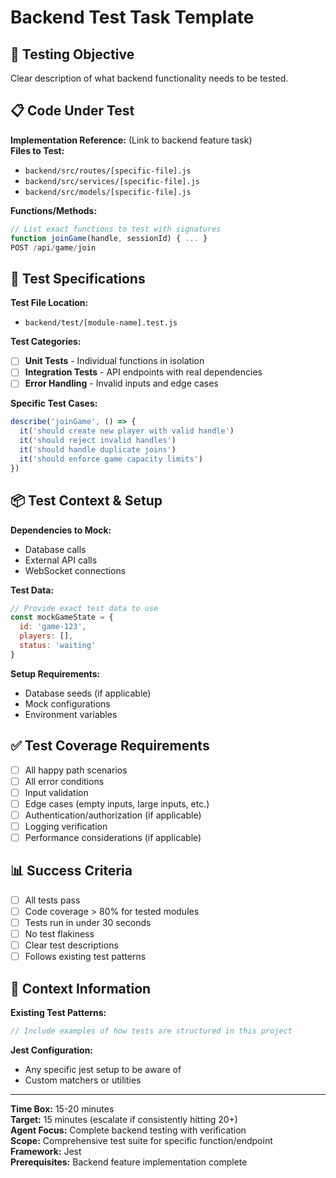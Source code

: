 # Backend Test Task Template

## 🧪 Testing Objective
Clear description of what backend functionality needs to be tested.

## 📋 Code Under Test
**Implementation Reference:** (Link to backend feature task)  
**Files to Test:**
- `backend/src/routes/[specific-file].js`
- `backend/src/services/[specific-file].js`
- `backend/src/models/[specific-file].js`

**Functions/Methods:**
```javascript
// List exact functions to test with signatures
function joinGame(handle, sessionId) { ... }
POST /api/game/join
```

## 🔧 Test Specifications
**Test File Location:**
- `backend/test/[module-name].test.js`

**Test Categories:**
- [ ] **Unit Tests** - Individual functions in isolation
- [ ] **Integration Tests** - API endpoints with real dependencies
- [ ] **Error Handling** - Invalid inputs and edge cases

**Specific Test Cases:**
```javascript
describe('joinGame', () => {
  it('should create new player with valid handle')
  it('should reject invalid handles')
  it('should handle duplicate joins')
  it('should enforce game capacity limits')
})
```

## 📦 Test Context & Setup
**Dependencies to Mock:**
- Database calls
- External API calls
- WebSocket connections

**Test Data:**
```javascript
// Provide exact test data to use
const mockGameState = {
  id: 'game-123',
  players: [],
  status: 'waiting'
}
```

**Setup Requirements:**
- Database seeds (if applicable)
- Mock configurations
- Environment variables

## ✅ Test Coverage Requirements
- [ ] All happy path scenarios
- [ ] All error conditions
- [ ] Input validation
- [ ] Edge cases (empty inputs, large inputs, etc.)
- [ ] Authentication/authorization (if applicable)
- [ ] Logging verification
- [ ] Performance considerations (if applicable)

## 📊 Success Criteria
- [ ] All tests pass
- [ ] Code coverage > 80% for tested modules
- [ ] Tests run in under 30 seconds
- [ ] No test flakiness
- [ ] Clear test descriptions
- [ ] Follows existing test patterns

## 🔗 Context Information
**Existing Test Patterns:**
```javascript
// Include examples of how tests are structured in this project
```

**Jest Configuration:**
- Any specific jest setup to be aware of
- Custom matchers or utilities

---
**Time Box:** 15-20 minutes  
**Target:** 15 minutes (escalate if consistently hitting 20+)  
**Agent Focus:** Complete backend testing with verification  
**Scope:** Comprehensive test suite for specific function/endpoint  
**Framework:** Jest  
**Prerequisites:** Backend feature implementation complete
